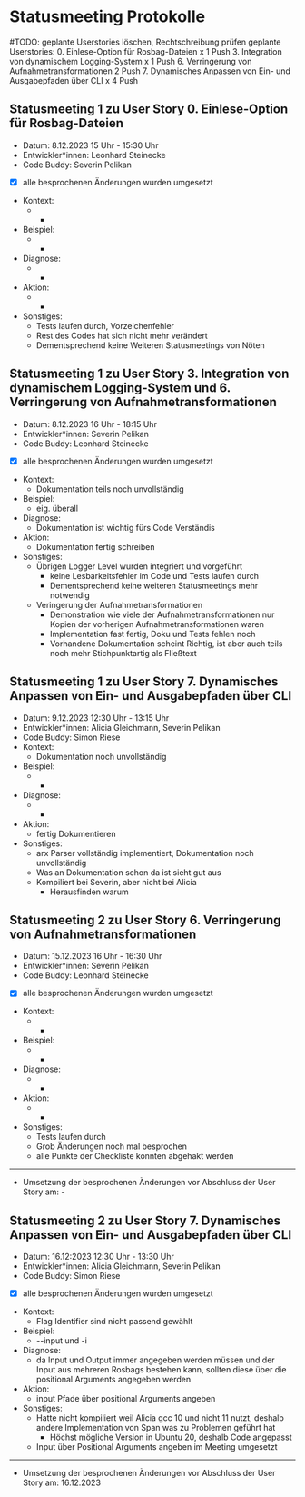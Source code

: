 # Statusmeeting Protokolle

#TODO: geplante Userstories löschen, Rechtschreibung prüfen
geplante Userstories:
0. Einlese-Option für Rosbag-Dateien x 1 Push
3. Integration von dynamischem Logging-System x 1 Push
6. Verringerung von Aufnahmetransformationen 2 Push
7. Dynamisches Anpassen von Ein- und Ausgabepfaden über CLI x 4 Push

## Statusmeeting 1 zu User Story 0. Einlese-Option für Rosbag-Dateien
- Datum: 8.12.2023 15 Uhr - 15:30 Uhr
- Entwickler\*innen: Leonhard Steinecke
- Code Buddy: Severin Pelikan
- [x] alle besprochenen Änderungen wurden umgesetzt 
- Kontext: 
	- -
- Beispiel: 
	- -
- Diagnose: 
	- -
- Aktion: 
	- -
- Sonstiges:
	- Tests laufen durch, Vorzeichenfehler
	- Rest des Codes hat sich nicht mehr verändert
	- Dementsprechend keine Weiteren Statusmeetings von Nöten

## Statusmeeting 1 zu User Story 3. Integration von dynamischem Logging-System und 6. Verringerung von Aufnahmetransformationen
- Datum: 8.12.2023 16 Uhr - 18:15 Uhr
- Entwickler\*innen: Severin Pelikan
- Code Buddy: Leonhard Steinecke
- [x] alle besprochenen Änderungen wurden umgesetzt 
- Kontext:
	- Dokumentation teils noch unvollständig
- Beispiel:
	- eig. überall
- Diagnose:
	- Dokumentation ist wichtig fürs Code Verständis
- Aktion:
	- Dokumentation fertig schreiben
- Sonstiges:
	- Übrigen Logger Level wurden integriert und vorgeführt
		- keine Lesbarkeitsfehler im Code und Tests laufen durch
		- Dementsprechend keine weiteren Statusmeetings mehr notwendig
	- Veringerung der Aufnahmetransformationen
		- Demonstration wie viele der Aufnahmetransformationen nur Kopien der vorherigen Aufnahmetransformationen waren
		- Implementation fast fertig, Doku und Tests fehlen noch
		- Vorhandene Dokumentation scheint Richtig, ist aber auch teils noch mehr Stichpunktartig als Fließtext

## Statusmeeting 1 zu User Story 7. Dynamisches Anpassen von Ein- und Ausgabepfaden über CLI
- Datum: 9.12.2023 12:30 Uhr - 13:15 Uhr
- Entwickler\*innen: Alicia Gleichmann, Severin Pelikan
- Code Buddy: Simon Riese
- Kontext:
	- Dokumentation noch unvollständig
- Beispiel:
	- -
- Diagnose:
	- -
- Aktion:
	- fertig Dokumentieren
- Sonstiges:
	- arx Parser vollständig implementiert, Dokumentation noch unvollständig
	- Was an Dokumentation schon da ist sieht gut aus
	- Kompiliert bei Severin, aber nicht bei Alicia
		- Herausfinden warum

## Statusmeeting 2 zu User Story 6. Verringerung von Aufnahmetransformationen
- Datum: 15.12.2023 16 Uhr - 16:30 Uhr
- Entwickler\*innen: Severin Pelikan
- Code Buddy: Leonhard Steinecke
- [x] alle besprochenen Änderungen wurden umgesetzt 
- Kontext:
	- -
- Beispiel:
	- -
- Diagnose:
	- -
- Aktion:
	- -
- Sonstiges:
	- Tests laufen durch
	- Grob Änderungen noch mal besprochen
	- alle Punkte der Checkliste konnten abgehakt werden
---
- Umsetzung der besprochenen Änderungen vor Abschluss der User Story am: -

## Statusmeeting 2 zu User Story 7. Dynamisches Anpassen von Ein- und Ausgabepfaden über CLI
- Datum: 16.12:2023 12:30 Uhr - 13:30 Uhr
- Entwickler\*innen: Alicia Gleichmann, Severin Pelikan
- Code Buddy: Simon Riese
- [x] alle besprochenen Änderungen wurden umgesetzt 
- Kontext:
	- Flag Identifier sind nicht passend gewählt
- Beispiel:
	- --input und -i
- Diagnose:
	- da Input und Output immer angegeben werden müssen und der Input aus mehreren Rosbags bestehen kann, sollten diese über die positional Arguments angegeben werden
- Aktion:
	- input Pfade über positional Arguments angeben
- Sonstiges:
	- Hatte nicht kompiliert weil Alicia gcc 10 und nicht 11 nutzt, deshalb andere Implementation von Span was zu Problemen geführt hat
		- Höchst mögliche Version in Ubuntu 20, deshalb Code angepasst 
	- Input über Positional Arguments angeben im Meeting umgesetzt
---
- Umsetzung der besprochenen Änderungen vor Abschluss der User Story am: 16.12.2023